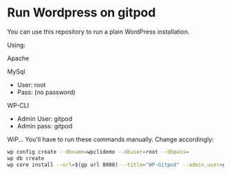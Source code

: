 # Run Wordpress on gitpod

You can use this repository to run a plain WordPress installation.

Using:
  
Apache
  
MySql
- User: root
- Pass: (no password)
  
WP-CLI
- Admin User: gitpod
- Admin pass: gitpod

WiP... 
You'll have to run these commands manually. Change accordingly:
```bash
wp config create --dbname=wpclidemo --dbuser=root --dbpass=
wp db create
wp core install --url=$(gp url 8080) --title="WP-Gitpod" --admin_user=gitpod --admin_password=gitpod --admin_email=admin@email.com
```
